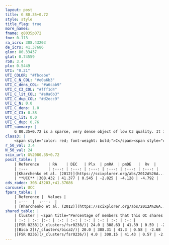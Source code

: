 ```yaml
---
layout: post
title: G 80.35+0.72
style: style
title_flag: true
more_names: 
fname: g8035p072
fov: 0.113
ra_icrs: 308.43203
de_icrs: 41.37686
glon: 80.33437
glat: 0.74559
r50: 3.4
plx: 0.5449
UTI: "0.21"
UTI_COLOR: "#fbcebe"
UTI_C_N_COL: "#e0a6b3"
UTI_C_dens_COL: "#a6cab9"
UTI_C_C3_COL: "#fff1d4"
UTI_C_lit_COL: "#e0a6b3"
UTI_C_dup_COL: "#d2ecc9"
UTI_C_N: 0.0
UTI_C_dens: 1.0
UTI_C_C3: 0.38
UTI_C_lit: 0.0
UTI_C_dup: 0.76
UTI_summary: |
    G 80.35+0.72 is a sparse, very dense object of low C3 quality. It is rarely studied in the literature, with no articles listed in the last 13 years.<br><br>This is very likely a unique object, which shares a small percentage of members with at least one previously reported entry.<br><br><span style="color: #99180f; font-weight: bold;">Warning: </span>contains less than 25 stars with <i>P>0.5</i> estimated.
class3: |
    <span style="color: red; font-weight: bold;">C</span><span style="color: #FFC300; font-weight: bold;">B</span>
r_50_val: 3.4
N_50_val: 24
scix_url: G%2080.35+0.72
posit_table: |
    | Reference    | RA    | DEC   | Plx  | pmRA  | pmDE   |  Rv  |
    | :---         | :---: | :---: | :---: | :---: | :---: | :---: |
    |[Kharchenko et al. (2012)](https://scixplorer.org/abs/2012A%26A...543A.156K) | 308.475 | 41.382 | -- | -1.1 | -0.07 | -- |
    | **UCC** |308.432 | 41.377 | 0.545 | -2.825 | -4.128 | -4.792 | 
cds_radec: 308.43203,+41.37686
carousel: UCC
fpars_table: |
    | Reference |  Values |
    | :---  |  :---:  |
    | [Kharchenko et al. (2012)](https://scixplorer.org/abs/2012A%26A...543A.156K) | `e_bv=0.822, distance=1089, log_age=7.5` |
shared_table: |
    | Cluster | <span title="Percentage of members that this OC shares with the ones listed">%</span>   | RA   | DEC   | Plx   | pmRA  | pmDE  | Rv | UTI |
    | :-: | :-: |:-: | :-: | :-: | :-: | :-: | :-: | :-: |
    |[FSR 0238](/_clusters/fsr0238/)| 24.0 | 308.63 | 41.39 | 0.59 | -2.84 | -4.53 | -27.33 |0.87 |
    |[Bica 2](/_clusters/bica2/)| 20.0 | 308.31 | 41.3 | 0.58 | -2.68 | -4.41 | -13.56 |0.81 |
    |[FSR 0236](/_clusters/fsr0236/)| 4.0 | 308.15 | 41.43 | 0.57 | -2.41 | -4.11 | 55.7 |0.62 |
---
```

